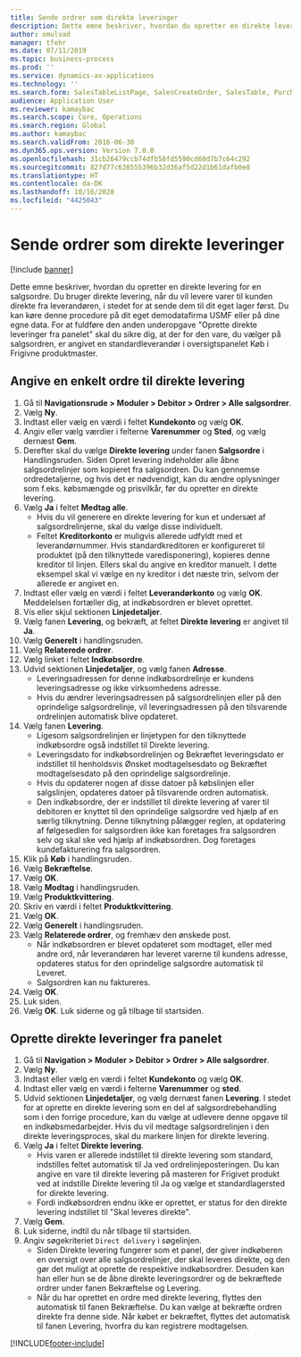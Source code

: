 ```yaml
---
title: Sende ordrer som direkte leveringer
description: Dette emne beskriver, hvordan du opretter en direkte levering for en salgsordre.
author: omulvad
manager: tfehr
ms.date: 07/11/2019
ms.topic: business-process
ms.prod: ''
ms.service: dynamics-ax-applications
ms.technology: ''
ms.search.form: SalesTableListPage, SalesCreateOrder, SalesTable, PurchCreateFromSalesOrder, VendAccountItemLookup, SalesTableReferences, PurchTable, PurchTablePart, PurchEditLines, PurchTable, PurchTableReferences, MCRDropShipWorkbench, SalesShippingLine
audience: Application User
ms.reviewer: kamaybac
ms.search.scope: Core, Operations
ms.search.region: Global
ms.author: kamaybac
ms.search.validFrom: 2016-06-30
ms.dyn365.ops.version: Version 7.0.0
ms.openlocfilehash: 31cb26479ccb74dfb58fd5590cd60d7b7c64c292
ms.sourcegitcommit: 827d77c638555396b32d36af5d22d1b61dafb0e8
ms.translationtype: HT
ms.contentlocale: da-DK
ms.lasthandoff: 10/16/2020
ms.locfileid: "4425043"
---
```

# <a name="ship-orders-as-direct-deliveries"></a>Sende ordrer som direkte leveringer

[!include [banner](../../includes/banner.md)]

Dette emne beskriver, hvordan du opretter en direkte levering for en salgsordre. Du bruger direkte levering, når du vil levere varer til kunden direkte fra leverandøren, i stedet for at sende dem til dit eget lager først. Du kan køre denne procedure på dit eget demodatafirma USMF eller på dine egne data. For at fuldføre den anden underopgave "Oprette direkte leveringer fra panelet" skal du sikre dig, at der for den vare, du vælger på salgsordren, er angivet en standardleverandør i oversigtspanelet Køb i Frigivne produktmaster.

## <a name="set-an-individual-order-for-direct-delivery"></a>Angive en enkelt ordre til direkte levering
1. Gå til **Navigationsrude > Moduler > Debitor > Ordrer > Alle salgsordrer**.
2. Vælg **Ny**.
3. Indtast eller vælg en værdi i feltet **Kundekonto** og vælg **OK**.
4. Angiv eller vælg værdier i felterne **Varenummer** og **Sted**, og vælg dernæst **Gem**.
5. Derefter skal du vælge **Direkte levering** under fanen **Salgsordre** i Handlingsruden. Siden Opret levering indeholder alle åbne salgsordrelinjer som kopieret fra salgsordren. Du kan gennemse ordredetaljerne, og hvis det er nødvendigt, kan du ændre oplysninger som f.eks. købsmængde og prisvilkår, før du opretter en direkte levering.  
6. Vælg **Ja** i feltet **Medtag alle**.
    - Hvis du vil generere en direkte levering for kun et undersæt af salgsordrelinjerne, skal du vælge disse individuelt.  
    - Feltet **Kreditorkonto** er muligvis allerede udfyldt med et leverandørnummer. Hvis standardkreditoren er konfigureret til produktet (på den tilknyttede varedisponering), kopieres denne kreditor til linjen. Ellers skal du angive en kreditor manuelt. I dette eksempel skal vi vælge en ny kreditor i det næste trin, selvom der allerede er angivet en.   
7. Indtast eller vælg en værdi i feltet **Leverandørkonto** og vælg **OK**. Meddelelsen fortæller dig, at indkøbsordren er blevet oprettet.   
8. Vis eller skjul sektionen **Linjedetaljer**.
9. Vælg fanen **Levering**, og bekræft, at feltet **Direkte levering** er angivet til **Ja**.
10. Vælg **Generelt** i handlingsruden.
11. Vælg **Relaterede ordrer**.
12. Vælg linket i feltet **Indkøbsordre**.
13. Udvid sektionen **Linjedetaljer**, og vælg fanen **Adresse**.
    - Leveringsadressen for denne indkøbsordrelinje er kundens leveringsadresse og ikke virksomhedens adresse.  
    - Hvis du ændrer leveringsadressen på salgsordrelinjen eller på den oprindelige salgsordrelinje, vil leveringsadressen på den tilsvarende ordrelinjen automatisk blive opdateret.  
14. Vælg fanen **Levering**.
    - Ligesom salgsordrelinjen er linjetypen for den tilknyttede indkøbsordre også indstillet til Direkte levering.  
    - Leveringsdato for indkøbsordrelinjen og Bekræftet leveringsdato er indstillet til henholdsvis Ønsket modtagelsesdato og Bekræftet modtagelsesdato på den oprindelige salgsordrelinje.   
    - Hvis du opdaterer nogen af disse datoer på købslinjen eller salgslinjen, opdateres datoer på tilsvarende ordren automatisk.     
    - Den indkøbsordre, der er indstillet til direkte levering af varer til debitoren er knyttet til den oprindelige salgsordre ved hjælp af en særlig tilknytning. Denne tilknytning pålægger reglen, at opdatering af følgesedlen for salgsordren ikke kan foretages fra salgsordren selv og skal ske ved hjælp af indkøbsordren. Dog foretages kundefakturering fra salgsordren.  
15. Klik på **Køb** i handlingsruden.
16. Vælg **Bekræftelse**.
17. Vælg **OK**.
18. Vælg **Modtag** i handlingsruden.
19. Vælg **Produktkvittering**.
20. Skriv en værdi i feltet **Produktkvittering**.
21. Vælg **OK**.
22. Vælg **Generelt** i handlingsruden.
23. Vælg **Relaterede ordrer**, og fremhæv den ønskede post.
    - Når indkøbsordren er blevet opdateret som modtaget, eller med andre ord, når leverandøren har leveret varerne til kundens adresse, opdateres status for den oprindelige salgsordre automatisk til Leveret.  
    - Salgsordren kan nu faktureres.    
24. Vælg **OK**.
25. Luk siden.
26. Vælg **OK**. Luk siderne og gå tilbage til startsiden.

## <a name="create-direct-deliveries-from-the-workbench"></a>Oprette direkte leveringer fra panelet
1. Gå til **Navigation > Moduler > Debitor > Ordrer > Alle salgsordrer**.
2. Vælg **Ny**.
3. Indtast eller vælg en værdi i feltet **Kundekonto** og vælg **OK**.
4. Indtast eller vælg en værdi i felterne **Varenummer** og **sted**.
5. Udvid sektionen **Linjedetaljer**, og vælg dernæst fanen **Levering**. I stedet for at oprette en direkte levering som en del af salgsordrebehandling som i den forrige procedure, kan du vælge at udlevere denne opgave til en indkøbsmedarbejder. Hvis du vil medtage salgsordrelinjen i den direkte leveringsproces, skal du markere linjen for direkte levering.  
6. Vælg **Ja** i feltet **Direkte levering**.
    - Hvis varen er allerede indstillet til direkte levering som standard, indstilles feltet automatisk til Ja ved ordrelinjeposteringen. Du kan angive en vare til direkte levering på masteren for Frigivet produkt ved at indstille Direkte levering til Ja og vælge et standardlagersted for direkte levering.  
    - Fordi indkøbsordren endnu ikke er oprettet, er status for den direkte levering indstillet til "Skal leveres direkte".   
7. Vælg **Gem**.
8. Luk siderne, indtil du når tilbage til startsiden.
9. Angiv søgekriteriet `Direct delivery` i søgelinjen.
    - Siden Direkte levering fungerer som et panel, der giver indkøberen en oversigt over alle salgsordrelinjer, der skal leveres direkte, og den gør det muligt at oprette de respektive indkøbsordrer. Desuden kan han eller hun se de åbne direkte leveringsordrer og de bekræftede ordrer under fanen Bekræftelse og Levering.  
    - Når du har oprettet en ordre med direkte levering, flyttes den automatisk til fanen Bekræftelse. Du kan vælge at bekræfte ordren direkte fra denne side. Når købet er bekræftet, flyttes det automatisk til fanen Levering, hvorfra du kan registrere modtagelsen.  



[!INCLUDE[footer-include](../../../includes/footer-banner.md)]